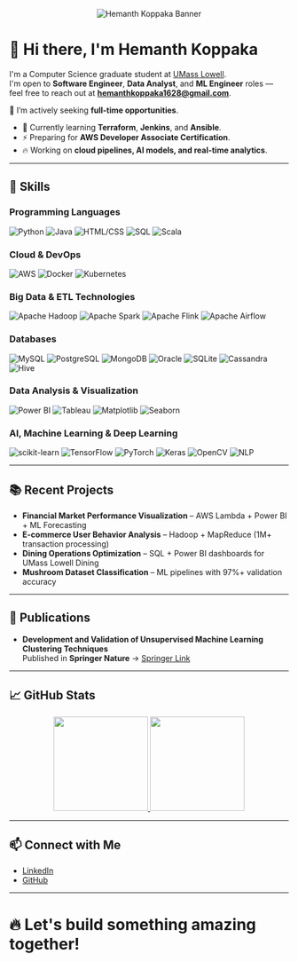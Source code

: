 <!-- Banner -->
<p align="center">
  <img src="https://raw.githubusercontent.com/your-HEMANTHH05/your-repo-name/main/banner.png" alt="Hemanth Koppaka Banner">
</p>

# 👋 Hi there, I'm Hemanth Koppaka

I'm a Computer Science graduate student at [UMass Lowell](https://www.uml.edu/sciences/computer-science/programs/masters/).  
I'm open to **Software Engineer**, **Data Analyst**, and **ML Engineer** roles — feel free to reach out at **hemanthkoppaka1628@gmail.com**.

🌟 I’m actively seeking **full-time opportunities**.  
- 🌱 Currently learning **Terraform**, **Jenkins**, and **Ansible**.  
- ⚡ Preparing for **AWS Developer Associate Certification**.  
- 🔥 Working on **cloud pipelines, AI models, and real-time analytics**.

---

## 🚀 Skills

### **Programming Languages**
![Python](https://img.shields.io/badge/-Python-3776AB?logo=python&logoColor=white)
![Java](https://img.shields.io/badge/-Java-007396?logo=java&logoColor=white)
![HTML/CSS](https://img.shields.io/badge/-HTML%2FCSS-E34F26?logo=html5&logoColor=white)
![SQL](https://img.shields.io/badge/-SQL-4479A1?logo=postgresql&logoColor=white)
![Scala](https://img.shields.io/badge/-Scala-DC322F?logo=scala&logoColor=white)

### **Cloud & DevOps**
![AWS](https://img.shields.io/badge/-AWS-232F3E?logo=amazonaws&logoColor=white)
![Docker](https://img.shields.io/badge/-Docker-2496ED?logo=docker&logoColor=white)
![Kubernetes](https://img.shields.io/badge/-Kubernetes-326CE5?logo=kubernetes&logoColor=white)

### **Big Data & ETL Technologies**
![Apache Hadoop](https://img.shields.io/badge/-Hadoop-66CCFF?logo=apachehadoop&logoColor=white)
![Apache Spark](https://img.shields.io/badge/-Spark-E25A1C?logo=apachespark&logoColor=white)
![Apache Flink](https://img.shields.io/badge/-Flink-EF2D5E?logo=apacheflink&logoColor=white)
![Apache Airflow](https://img.shields.io/badge/-Airflow-017CEE?logo=apacheairflow&logoColor=white)

### **Databases**
![MySQL](https://img.shields.io/badge/-MySQL-4479A1?logo=mysql&logoColor=white)
![PostgreSQL](https://img.shields.io/badge/-PostgreSQL-336791?logo=postgresql&logoColor=white)
![MongoDB](https://img.shields.io/badge/-MongoDB-47A248?logo=mongodb&logoColor=white)
![Oracle](https://img.shields.io/badge/-Oracle-F80000?logo=oracle&logoColor=white)
![SQLite](https://img.shields.io/badge/-SQLite-003B57?logo=sqlite&logoColor=white)
![Cassandra](https://img.shields.io/badge/-Cassandra-1287B1?logo=apachecassandra&logoColor=white)
![Hive](https://img.shields.io/badge/-Hive-FDEE21?logo=apachehive&logoColor=black)

### **Data Analysis & Visualization**
![Power BI](https://img.shields.io/badge/-Power_BI-F2C811?logo=powerbi&logoColor=black)
![Tableau](https://img.shields.io/badge/-Tableau-E97627?logo=tableau&logoColor=white)
![Matplotlib](https://img.shields.io/badge/-Matplotlib-11557C?logo=plotly&logoColor=white)
![Seaborn](https://img.shields.io/badge/-Seaborn-4E8AA2?logo=seaborn&logoColor=white)

### **AI, Machine Learning & Deep Learning**
![scikit-learn](https://img.shields.io/badge/-Scikit--learn-F7931E?logo=scikitlearn&logoColor=white)
![TensorFlow](https://img.shields.io/badge/-TensorFlow-FF6F00?logo=tensorflow&logoColor=white)
![PyTorch](https://img.shields.io/badge/-PyTorch-EE4C2C?logo=pytorch&logoColor=white)
![Keras](https://img.shields.io/badge/-Keras-D00000?logo=keras&logoColor=white)
![OpenCV](https://img.shields.io/badge/-OpenCV-5C3EE8?logo=opencv&logoColor=white)
![NLP](https://img.shields.io/badge/-NLP-8A2BE2?logo=spacy&logoColor=white)

---

## 📚 Recent Projects
- **Financial Market Performance Visualization** – AWS Lambda + Power BI + ML Forecasting
- **E-commerce User Behavior Analysis** – Hadoop + MapReduce (1M+ transaction processing)
- **Dining Operations Optimization** – SQL + Power BI dashboards for UMass Lowell Dining
- **Mushroom Dataset Classification** – ML pipelines with 97%+ validation accuracy

---

## 📜 Publications
- **Development and Validation of Unsupervised Machine Learning Clustering Techniques**  
  Published in **Springer Nature** → [Springer Link](https://link.springer.com/chapter/10.1007/978-981-99-0769-4_67)

---

## 📈 GitHub Stats

<div align="center">
  <a href="https://github.com/hemanthh05">
    <img height="170" src="https://github-readme-stats.vercel.app/api/top-langs/?username=hemanthh05&layout=compact&langs_count=16&theme=tokyonight"/>
    <img height="170" src="https://github-readme-stats.vercel.app/api?username=hemanthh05&show_icons=true&theme=tokyonight&include_all_commits=true&count_private=true&hide_rank=true"/>
  </a>
</div>

---

## 📫 Connect with Me
- [LinkedIn](https://www.linkedin.com/in/hemanthdurgaprasadkoppaka/)
- [GitHub](https://github.com/HEMANTHH05)

---

# 🔥 Let's build something amazing together!

